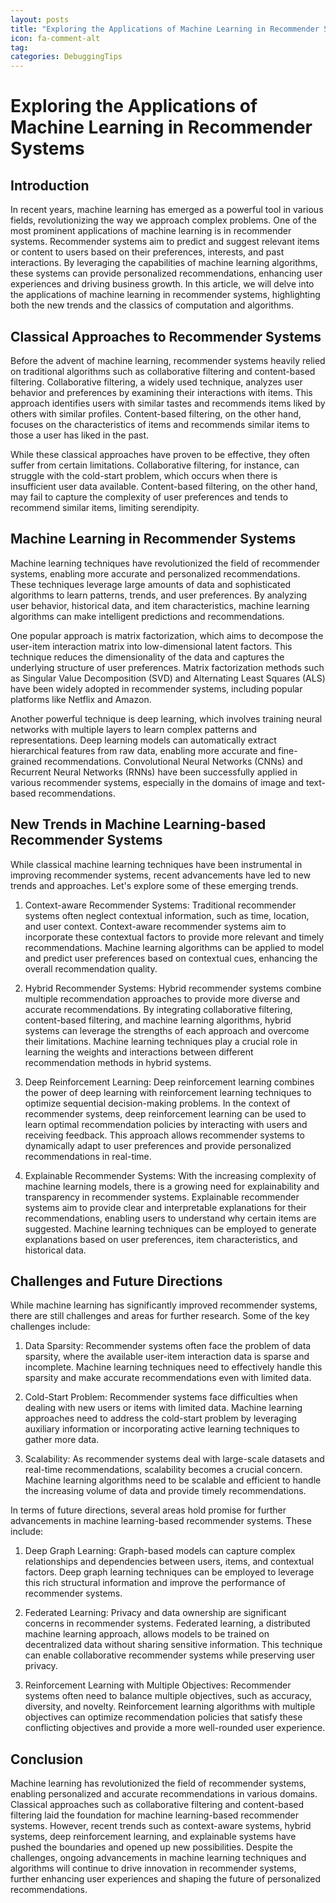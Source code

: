 ```yaml
---
layout: posts
title: "Exploring the Applications of Machine Learning in Recommender Systems"
icon: fa-comment-alt
tag:      
categories: DebuggingTips
---
```



# Exploring the Applications of Machine Learning in Recommender Systems

## Introduction

In recent years, machine learning has emerged as a powerful tool in various fields, revolutionizing the way we approach complex problems. One of the most prominent applications of machine learning is in recommender systems. Recommender systems aim to predict and suggest relevant items or content to users based on their preferences, interests, and past interactions. By leveraging the capabilities of machine learning algorithms, these systems can provide personalized recommendations, enhancing user experiences and driving business growth. In this article, we will delve into the applications of machine learning in recommender systems, highlighting both the new trends and the classics of computation and algorithms.

## Classical Approaches to Recommender Systems

Before the advent of machine learning, recommender systems heavily relied on traditional algorithms such as collaborative filtering and content-based filtering. Collaborative filtering, a widely used technique, analyzes user behavior and preferences by examining their interactions with items. This approach identifies users with similar tastes and recommends items liked by others with similar profiles. Content-based filtering, on the other hand, focuses on the characteristics of items and recommends similar items to those a user has liked in the past.

While these classical approaches have proven to be effective, they often suffer from certain limitations. Collaborative filtering, for instance, can struggle with the cold-start problem, which occurs when there is insufficient user data available. Content-based filtering, on the other hand, may fail to capture the complexity of user preferences and tends to recommend similar items, limiting serendipity.

## Machine Learning in Recommender Systems

Machine learning techniques have revolutionized the field of recommender systems, enabling more accurate and personalized recommendations. These techniques leverage large amounts of data and sophisticated algorithms to learn patterns, trends, and user preferences. By analyzing user behavior, historical data, and item characteristics, machine learning algorithms can make intelligent predictions and recommendations.

One popular approach is matrix factorization, which aims to decompose the user-item interaction matrix into low-dimensional latent factors. This technique reduces the dimensionality of the data and captures the underlying structure of user preferences. Matrix factorization methods such as Singular Value Decomposition (SVD) and Alternating Least Squares (ALS) have been widely adopted in recommender systems, including popular platforms like Netflix and Amazon.

Another powerful technique is deep learning, which involves training neural networks with multiple layers to learn complex patterns and representations. Deep learning models can automatically extract hierarchical features from raw data, enabling more accurate and fine-grained recommendations. Convolutional Neural Networks (CNNs) and Recurrent Neural Networks (RNNs) have been successfully applied in various recommender systems, especially in the domains of image and text-based recommendations.

## New Trends in Machine Learning-based Recommender Systems

While classical machine learning techniques have been instrumental in improving recommender systems, recent advancements have led to new trends and approaches. Let's explore some of these emerging trends.

1. Context-aware Recommender Systems: Traditional recommender systems often neglect contextual information, such as time, location, and user context. Context-aware recommender systems aim to incorporate these contextual factors to provide more relevant and timely recommendations. Machine learning algorithms can be applied to model and predict user preferences based on contextual cues, enhancing the overall recommendation quality.

2. Hybrid Recommender Systems: Hybrid recommender systems combine multiple recommendation approaches to provide more diverse and accurate recommendations. By integrating collaborative filtering, content-based filtering, and machine learning algorithms, hybrid systems can leverage the strengths of each approach and overcome their limitations. Machine learning techniques play a crucial role in learning the weights and interactions between different recommendation methods in hybrid systems.

3. Deep Reinforcement Learning: Deep reinforcement learning combines the power of deep learning with reinforcement learning techniques to optimize sequential decision-making problems. In the context of recommender systems, deep reinforcement learning can be used to learn optimal recommendation policies by interacting with users and receiving feedback. This approach allows recommender systems to dynamically adapt to user preferences and provide personalized recommendations in real-time.

4. Explainable Recommender Systems: With the increasing complexity of machine learning models, there is a growing need for explainability and transparency in recommender systems. Explainable recommender systems aim to provide clear and interpretable explanations for their recommendations, enabling users to understand why certain items are suggested. Machine learning techniques can be employed to generate explanations based on user preferences, item characteristics, and historical data.

## Challenges and Future Directions

While machine learning has significantly improved recommender systems, there are still challenges and areas for further research. Some of the key challenges include:

1. Data Sparsity: Recommender systems often face the problem of data sparsity, where the available user-item interaction data is sparse and incomplete. Machine learning techniques need to effectively handle this sparsity and make accurate recommendations even with limited data.

2. Cold-Start Problem: Recommender systems face difficulties when dealing with new users or items with limited data. Machine learning approaches need to address the cold-start problem by leveraging auxiliary information or incorporating active learning techniques to gather more data.

3. Scalability: As recommender systems deal with large-scale datasets and real-time recommendations, scalability becomes a crucial concern. Machine learning algorithms need to be scalable and efficient to handle the increasing volume of data and provide timely recommendations.

In terms of future directions, several areas hold promise for further advancements in machine learning-based recommender systems. These include:

1. Deep Graph Learning: Graph-based models can capture complex relationships and dependencies between users, items, and contextual factors. Deep graph learning techniques can be employed to leverage this rich structural information and improve the performance of recommender systems.

2. Federated Learning: Privacy and data ownership are significant concerns in recommender systems. Federated learning, a distributed machine learning approach, allows models to be trained on decentralized data without sharing sensitive information. This technique can enable collaborative recommender systems while preserving user privacy.

3. Reinforcement Learning with Multiple Objectives: Recommender systems often need to balance multiple objectives, such as accuracy, diversity, and novelty. Reinforcement learning algorithms with multiple objectives can optimize recommendation policies that satisfy these conflicting objectives and provide a more well-rounded user experience.

## Conclusion

Machine learning has revolutionized the field of recommender systems, enabling personalized and accurate recommendations in various domains. Classical approaches such as collaborative filtering and content-based filtering laid the foundation for machine learning-based recommender systems. However, recent trends such as context-aware systems, hybrid systems, deep reinforcement learning, and explainable systems have pushed the boundaries and opened up new possibilities. Despite the challenges, ongoing advancements in machine learning techniques and algorithms will continue to drive innovation in recommender systems, further enhancing user experiences and shaping the future of personalized recommendations.